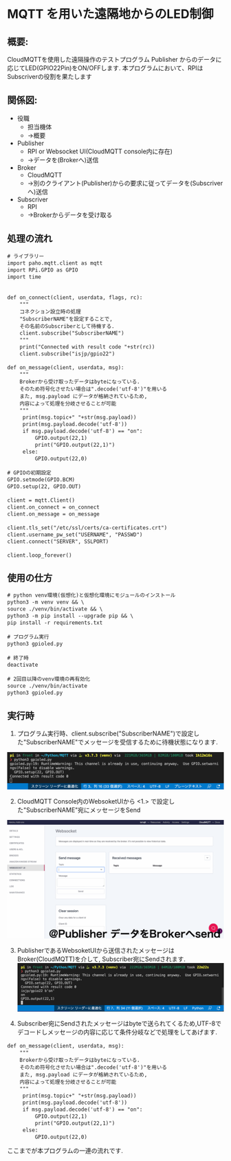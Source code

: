 # MQTT を用いた遠隔地からのLED制御

## 概要:
CloudMQTTを使用した遠隔操作のテストプログラム
Publisher からのデータに応じてLED(GPIO22Pin)をON/OFFします.
本プログラムにおいて、RPIはSubscriverの役割を果たします

## 関係図:

- 役職
    - 担当機体
    - ->概要
- Publisher
    - RPI or Websocket UI(CloudMQTT console内に存在)
    - ->データを(Brokerへ)送信 
- Broker
    - CloudMQTT 
    - ->別のクライアント(Publisher)からの要求に従ってデータを(Subscriverへ)送信
- Subscriver
    - RPI
    - ->Brokerからデータを受け取る

## 処理の流れ


```python:
# ライブラリー
import paho.mqtt.client as mqtt
import RPi.GPIO as GPIO
import time


def on_connect(client, userdata, flags, rc):
    """ 
    コネクション設立時の処理
    "SubscriberNAME"を設定することで,
    その名前のSubscriberとして待機する.
    client.subscribe("SubscriberNAME")
    """
    print("Connected with result code "+str(rc))
    client.subscribe("isjp/gpio22")
 
def on_message(client, userdata, msg):
    """
    Brokerから受け取ったデータはbyteになっている.
    そのため符号化させたい場合は".decode('utf-8')"を用いる
    また, msg.payload にデータが格納されているため,
    内容によって処理を分岐させることが可能
    """
     print(msg.topic+" "+str(msg.payload))
     print(msg.payload.decode('utf-8'))
     if msg.payload.decode('utf-8') == "on":
         GPIO.output(22,1)
         print("GPIO.output(22,1)")
     else:
         GPIO.output(22,0)

# GPIOの初期設定
GPIO.setmode(GPIO.BCM)
GPIO.setup(22, GPIO.OUT)

client = mqtt.Client()
client.on_connect = on_connect
client.on_message = on_message
 
client.tls_set("/etc/ssl/certs/ca-certificates.crt")
client.username_pw_set("USERNAME", "PASSWD")
client.connect("SERVER", SSLPORT)
 
client.loop_forever()

```

## 使用の仕方

```bash:
# python venv環境(仮想化)と仮想化環境にモジュールのインストール
python3 -m venv venv && \
source ./venv/bin/activate && \
python3 -m pip install --upgrade pip && \
pip install -r requirements.txt

# プログラム実行
python3 gpioled.py

# 終了時
deactivate

# 2回目以降のvenv環境の再有効化
source ./venv/bin/activate
python3 gpioled.py
```

## 実行時

1. プログラム実行時、client.subscribe("SubscriberNAME")で設定した"SubscriberNAME"でメッセージを受信するために待機状態になります.

![](./img/img01.png)

2. CloudMQTT Console内のWebsoketUIから <1.> で設定した"SubscriberNAME"宛にメッセージをSend

![](./img/gif01.gif)

3. PublisherであるWebsoketUIから送信されたメッセージはBroker(CloudMQTT)を介して,
Subscriber宛にSendされます. 
![](./img/img02.png)

4. Subscriber宛にSendされたメッセージはbyteで送られてくるため,UTF-8でデコードしメッセージの内容に応じて条件分岐などで処理をしてあげます.

```python:
def on_message(client, userdata, msg):
    """
    Brokerから受け取ったデータはbyteになっている.
    そのため符号化させたい場合は".decode('utf-8')"を用いる
    また, msg.payload にデータが格納されているため,
    内容によって処理を分岐させることが可能
    """
     print(msg.topic+" "+str(msg.payload))
     print(msg.payload.decode('utf-8'))
     if msg.payload.decode('utf-8') == "on":
         GPIO.output(22,1)
         print("GPIO.output(22,1)")
     else:
         GPIO.output(22,0)

```


ここまでが本プログラムの一連の流れです.